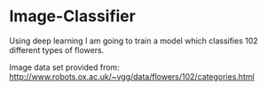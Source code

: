 # Image-Classifier
Using deep learning I am going to train a model which classifies 102 different types of flowers.


Image data set provided from: http://www.robots.ox.ac.uk/~vgg/data/flowers/102/categories.html
